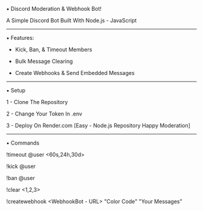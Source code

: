 ▪︎ Discord Moderation & Webhook Bot!

A Simple Discord Bot Built With Node.js - JavaScript

---

▪︎ Features:

- Kick, Ban, & Timeout Members

- Bulk Message Clearing

- Create Webhooks & Send Embedded Messages

---

▪︎ Setup

1 - Clone The Repository

2 - Change Your Token In .env

3 - Deploy On Render.com [Easy - Node.js Repository Happy Moderation]

---

▪︎ Commands

!timeout @user <60s,24h,30d>

!kick @user

!ban @user

!clear <1,2,3>

!createwebhook <WebhookBot - URL> "Color Code" <Headline> "Your Messages"
